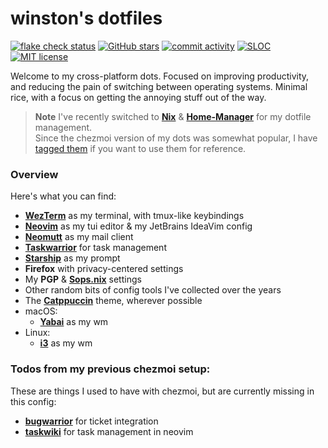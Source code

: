 # winston's dotfiles

[![flake check status](https://img.shields.io/github/actions/workflow/status/nekowinston/dotfiles/check.yml?label=flake%20check&logo=nixos&logoColor=%23fff&style=flat-square&color=f5c2e7)](https://github.com/nekowinston/dotfiles/actions/workflows/check.yml)
[![GitHub stars](https://img.shields.io/github/stars/nekowinston/dotfiles?style=flat-square&color=f5c2e7)](https://github.com/nekowinston/dotfiles/stargazers)
[![commit activity](https://img.shields.io/github/commit-activity/w/nekowinston/dotfiles?style=flat-square&label=commits&color=f5c2e7)](https://github.com/nekowinston/dotfiles/commits)
[![SLOC](https://img.shields.io/tokei/lines/github/nekowinston/dotfiles?style=flat-square&color=f5c2e7)](#)
[![MIT license](https://img.shields.io/github/license/nekowinston/dotfiles?style=flat-square&color=f5c2e7)](https://github.com/nekowinston/dotfiles/blob/main/LICENSE)

Welcome to my cross-platform dots. Focused on improving productivity, and reducing the pain of switching between operating systems. Minimal rice, with a focus on getting the annoying stuff out of the way.

> **Note**
> I've recently switched to **[Nix](https://nixos.org)** & **[Home-Manager](https://github.com/nix-community/home-manager)** for my dotfile management.\
> Since the chezmoi version of my dots was somewhat popular, I have [tagged them](https://github.com/nekowinston/dotfiles/tree/chezmoi) if you want to use them for reference.

### Overview

Here's what you can find:

- **[WezTerm](https://wezfurlong.org/wezterm/)** as my terminal, with tmux-like keybindings
- **[Neovim](https://neovim.io)** as my tui editor & my JetBrains IdeaVim config
- **[Neomutt](http://www.neomutt.org)** as my mail client
- **[Taskwarrior](https://taskwarrior.org)** for task management
- **[Starship](https://starship.rs)** as my prompt
- **Firefox** with privacy-centered settings
- My **PGP** & **[Sops.nix](https://github.com/Mic92/sops-nix)** settings
- Other random bits of config tools I've collected over the years
- The **[Catppuccin](https://github.com/catppuccin)** theme, wherever possible
- macOS:
  - **[Yabai](https://github.com/koekeishiya/yabai)** as my wm
- Linux:
  - **[i3](https://i3wm.org)** as my wm

### Todos from my previous chezmoi setup:

These are things I used to have with chezmoi, but are currently missing in this config:

- **[bugwarrior](https://github.com/ralphbean/bugwarrior)** for ticket integration
- **[taskwiki](https://github.com/tools-life/taskwiki)** for task management in neovim
